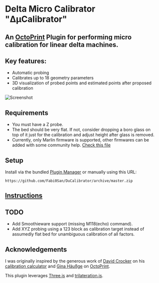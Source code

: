 # Delta Micro Calibrator "ΔµCalibrator"
## An [OctoPrint](https://octoprint.org/) Plugin for performing micro calibration for linear delta machines.

## Key features:
* Automatic probing
* Calibrates up to 18 geometry parameters 
* 3D visualization of probed points and estimated points after proposed calibration

![Screenshot](https://imgur.com/oT6HA8l.png)

## Requirements
* You must have a Z probe.
* The bed should be very flat. If not, consider dropping a boro glass on top of it just for the calibration and adjust height after glass is removed.
* Currently, only Marlin firmware is supported, other firmwares can be added with some community help. [Check this file](https://github.com/Fabi0San/DuCalibrator/blob/master/octoprint_DuCalibrator/static/js/DuCalMachine.js)


## Setup

Install via the bundled [Plugin Manager](https://docs.octoprint.org/en/master/bundledplugins/pluginmanager.html)
or manually using this URL:

    https://github.com/Fabi0San/DuCalibrator/archive/master.zip

## [Instructions](https://github.com/Fabi0San/DuCalibrator/blob/devel/octoprint_DuCalibrator/templates/Instructions.md)

## TODO
* Add Smoothieware support (missing M118(echo) command).
* Add XYZ probing using a 123 block as calibration target instead of assumedly flat bed for unambiguous calibration of all factors.

## Acknowledgements

I was originally inspired by the generous work of [David Crocker](https://github.com/dc42) on his [calibration calculator](https://escher3d.com/pages/wizards/wizarddelta.php) and 
[Gina Häußge](https://github.com/foosel) on [OctoPrint](https://github.com/OctoPrint/OctoPrint).


This plugin leverages [Three.js](https://threejs.org/) and [trilateration.js](https://github.com/gheja/trilateration.js).
